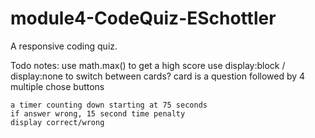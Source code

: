 # module4-CodeQuiz-ESchottler
A responsive coding quiz.


Todo notes: 
    use math.max() to get a high score
    use display:block / display:none to switch between cards?
    card is a question followed by 4 multiple chose buttons

    a timer counting down starting at 75 seconds
    if answer wrong, 15 second time penalty
    display correct/wrong 
    
